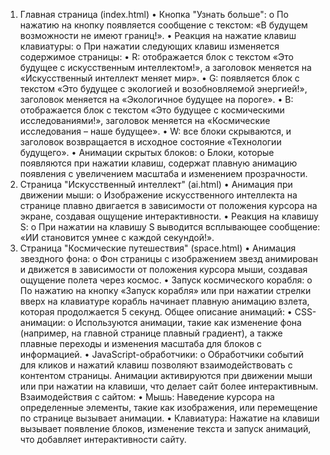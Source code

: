 1. Главная страница (index.html)
•	Кнопка "Узнать больше":
o	По нажатию на кнопку появляется сообщение с текстом: «В будущем возможности не имеют границ!».
•	Реакция на нажатие клавиш клавиатуры:
o	При нажатии следующих клавиш изменяется содержимое страницы:
•	R: отображается блок с текстом «Это будущее с искусственным интеллектом!», а заголовок меняется на «Искусственный интеллект меняет мир».
•	G: появляется блок с текстом «Это будущее с экологией и возобновляемой энергией!», заголовок меняется на «Экологичное будущее на пороге».
•	B: отображается блок с текстом «Это будущее с космическими исследованиями!», заголовок меняется на «Космические исследования – наше будущее».
•	W: все блоки скрываются, и заголовок возвращается в исходное состояние «Технологии будущего».
•	Анимации скрытых блоков:
o	Блоки, которые появляются при нажатии клавиш, содержат плавную анимацию появления с увеличением масштаба и изменением прозрачности.
2. Страница "Искусственный интеллект" (ai.html)
•	Анимация при движении мыши:
o	Изображение искусственного интеллекта на странице плавно двигается в зависимости от положения курсора на экране, создавая ощущение интерактивности.
•	Реакция на клавишу S:
o	При нажатии на клавишу S выводится всплывающее сообщение: «ИИ становится умнее с каждой секундой!».
3. Страница "Космические путешествия" (space.html)
•	Анимация звездного фона:
o	Фон страницы с изображением звезд анимирован и движется в зависимости от положения курсора мыши, создавая ощущение полета через космос.
•	Запуск космического корабля:
o	По нажатию на кнопку «Запуск корабля» или при нажатии стрелки вверх на клавиатуре корабль начинает плавную анимацию взлета, которая продолжается 5 секунд.
Общее описание анимаций:
•	CSS-анимации:
o	Используются анимации, такие как изменение фона (например, на главной странице плавный градиент), а также плавные переходы и изменения масштаба для блоков с информацией.
•	JavaScript-обработчики:
o	Обработчики событий для кликов и нажатий клавиш позволяют взаимодействовать с контентом страницы. Анимации активируются при движении мыши или при нажатии на клавиши, что делает сайт более интерактивным.
Взаимодействия с сайтом:
•	Мышь: Наведение курсора на определенные элементы, такие как изображения, или перемещение по странице вызывает анимации.
•	Клавиатура: Нажатие на клавиши вызывает появление блоков, изменение текста и запуск анимаций, что добавляет интерактивности сайту.
